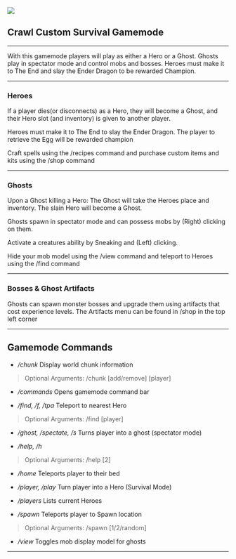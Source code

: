 ![](https://lh6.googleusercontent.com/7ZGuvFsw2luUO54x-0I7jrO6cu9AOvqt8BIaXv-bNpBvY-q3VFjhCnw1yuU4aIGFETrD8tUpWA=w16383)
## Crawl Custom Survival Gamemode
***
With this gamemode players will play as either a Hero or a Ghost. Ghosts play in spectator mode and control mobs and bosses. Heroes must make it to The End and slay the Ender Dragon to be rewarded Champion.

***
### Heroes

If a player dies(or disconnects) as a Hero, they will become a Ghost, and their Hero slot (and inventory) is given to another player.

Heroes must make it to The End to slay the Ender Dragon. The player to retrieve the Egg will be rewarded champion

Craft spells using the /recipes command and purchase custom items and kits using the /shop command

***
### Ghosts
Upon a Ghost killing a Hero: The Ghost will take the Heroes place and inventory. The slain Hero will become a Ghost.

Ghosts spawn in spectator mode and can possess mobs by (Right) clicking on them.

Activate a creatures ability by Sneaking and (Left) clicking.

Hide your mob model using the /view command and teleport to Heroes using the /find command

***
### Bosses & Ghost Artifacts
Ghosts can spawn monster bosses and upgrade them using artifacts that cost experience levels.
The Artifacts menu can be found in /shop in the top left corner

***
## Gamemode Commands

* _/chunk_
Display world chunk information
> Optional Arguments: /chunk [add/remove] [player]

* _/commands_
Opens gamemode command bar

* _/find, /f, /tpa_
Teleport to nearest Hero
> Optional Arguments: /find [player]

* _/ghost, /spectate, /s_
Turns player into a ghost (spectator mode)

* _/help, /h_
> Optional Arguments: /help [2]

* _/home_
Teleports player to their bed

* _/player, /play_
Turn player into a Hero (Survival Mode)

* _/players_
Lists current Heroes

* _/spawn_
Teleports player to Spawn location
> Optional Arguments: /spawn [1/2/random]

* _/view_
Toggles mob display model for ghosts

***
